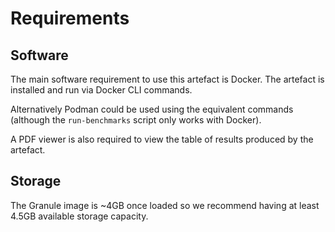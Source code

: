 # Requirements 

## Software

The main software requirement to use this artefact is Docker. The artefact is
installed and run via Docker CLI commands. 

Alternatively Podman could be used using the equivalent commands (although the
`run-benchmarks` script only works with Docker).

A PDF viewer is also required to view the table of results produced by the
artefact.

## Storage

The Granule image is ~4GB once loaded so we recommend having at least 4.5GB
available storage capacity.


